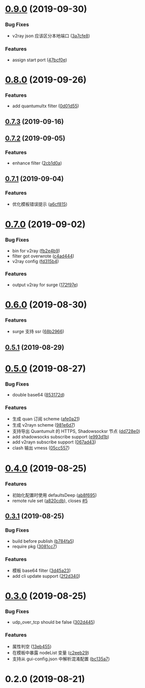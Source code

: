 # [0.9.0](https://github.com/geekdada/surgio/compare/v0.8.0...v0.9.0) (2019-09-30)


### Bug Fixes

* v2ray json 应该区分本地端口 ([3a7cfe8](https://github.com/geekdada/surgio/commit/3a7cfe8))


### Features

* assign start port ([47bcf0e](https://github.com/geekdada/surgio/commit/47bcf0e))



# [0.8.0](https://github.com/geekdada/surgio/compare/v0.7.3...v0.8.0) (2019-09-26)


### Features

* add quantumultx filter ([0d01d55](https://github.com/geekdada/surgio/commit/0d01d55))



## [0.7.3](https://github.com/geekdada/surgio/compare/v0.7.2...v0.7.3) (2019-09-16)



## [0.7.2](https://github.com/geekdada/surgio/compare/v0.7.1...v0.7.2) (2019-09-05)


### Features

* enhance filter ([2cb1d0a](https://github.com/geekdada/surgio/commit/2cb1d0a))



## [0.7.1](https://github.com/geekdada/surgio/compare/v0.7.0...v0.7.1) (2019-09-04)


### Features

* 优化模板错误提示 ([a6cf815](https://github.com/geekdada/surgio/commit/a6cf815))



# [0.7.0](https://github.com/geekdada/surgio/compare/v0.6.0...v0.7.0) (2019-09-02)


### Bug Fixes

* bin for v2ray ([fb2e4b9](https://github.com/geekdada/surgio/commit/fb2e4b9))
* filter got overwrote ([c4ad444](https://github.com/geekdada/surgio/commit/c4ad444))
* v2ray config ([fd315b4](https://github.com/geekdada/surgio/commit/fd315b4))


### Features

* output v2ray for surge ([172f97e](https://github.com/geekdada/surgio/commit/172f97e))



# [0.6.0](https://github.com/geekdada/surgio/compare/v0.5.1...v0.6.0) (2019-08-30)


### Features

* surge 支持 ssr ([68b2966](https://github.com/geekdada/surgio/commit/68b2966))



## [0.5.1](https://github.com/geekdada/surgio/compare/v0.5.0...v0.5.1) (2019-08-29)



# [0.5.0](https://github.com/geekdada/surgio/compare/v0.4.0...v0.5.0) (2019-08-27)


### Bug Fixes

* double base64 ([853172d](https://github.com/geekdada/surgio/commit/853172d))


### Features

* 生成 quan 订阅 scheme ([afe0a21](https://github.com/geekdada/surgio/commit/afe0a21))
* 生成 v2rayn scheme ([981e6d7](https://github.com/geekdada/surgio/commit/981e6d7))
* 支持导出 Quantumult 的 HTTPS, Shadowsocksr 节点 ([dd728e0](https://github.com/geekdada/surgio/commit/dd728e0))
* add shadowsocks subscribe support ([e993d1b](https://github.com/geekdada/surgio/commit/e993d1b))
* add v2rayn subscribe support ([067ad43](https://github.com/geekdada/surgio/commit/067ad43))
* clash 输出 vmess ([05cc557](https://github.com/geekdada/surgio/commit/05cc557))



# [0.4.0](https://github.com/geekdada/surgio/compare/v0.3.1...v0.4.0) (2019-08-25)


### Features

* 初始化配置时使用 defaultsDeep ([ab8f695](https://github.com/geekdada/surgio/commit/ab8f695))
* remote rule set ([a820cdb](https://github.com/geekdada/surgio/commit/a820cdb)), closes [#5](https://github.com/geekdada/surgio/issues/5)



## [0.3.1](https://github.com/geekdada/surgio/compare/v0.3.0...v0.3.1) (2019-08-25)


### Bug Fixes

* build before publish ([b784fa5](https://github.com/geekdada/surgio/commit/b784fa5))
* require pkg ([3081cc7](https://github.com/geekdada/surgio/commit/3081cc7))


### Features

* 模板 base64 filter ([3d45a23](https://github.com/geekdada/surgio/commit/3d45a23))
* add cli update support ([2f2d340](https://github.com/geekdada/surgio/commit/2f2d340))



# [0.3.0](https://github.com/geekdada/surgio/compare/v0.2.0...v0.3.0) (2019-08-25)


### Bug Fixes

* udp_over_tcp should be false ([302d445](https://github.com/geekdada/surgio/commit/302d445))


### Features

* 属性判空 ([13eb455](https://github.com/geekdada/surgio/commit/13eb455))
* 在模板中暴露 nodeList 变量 ([c2eeb29](https://github.com/geekdada/surgio/commit/c2eeb29))
* 支持从 gui-config.json 中解析混淆配置 ([bc135a7](https://github.com/geekdada/surgio/commit/bc135a7))



# 0.2.0 (2019-08-21)



